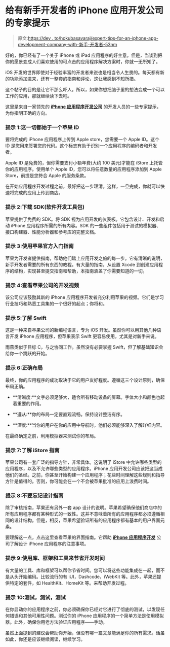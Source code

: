 # 给有新手开发者的 iPhone 应用开发公司的专家提示

> 原文:[https://dev . to/hokubasavaraj/expert-tips-for-an-iphone-app-development-company-with-新手-开发者-53nm](https://dev.to/hokubasavaraj/expert-tips-for-an-iphone-app-development-company-with-novice-developers-53nm)

好的，你已经有了一个关于 iPhone 或 iPad 应用程序的好主意。但是，当谈到把你的愿景变成人们喜欢使用的可点击的应用程序解决方案时，你就一无所知了。

iOS 开发的世界即使对于经验丰富的开发者来说也是相当令人生畏的。每天都有新的功能添加进来，还有一整套的指南和评论，这让我感到不知所措。

这个帖子的目的是让它不那么吓人。所以，如果你想把脑子里的想法变成一个可以工作的应用，那就继续读下去吧。

这里是来自一家领先的 [**iPhone 应用程序开发公司**](https://www.hokuapps.com/services/iphone-application-development-company/) 的开发人员的一些专家提示，为你指明正确的方向。

### 提示 1:这一切都始于一个苹果 ID

要将完成的 iPhone 应用程序上传到 Apple store，您需要一个 Apple ID。这个 ID 是您用来签署您的代码。这个标志有助于识别一个应用程序的编码者和开发者。

Apple ID 是免费的，但你需要支付小额年费(大约 100 美元)才能在 iStore 上托管你的应用程序。使用单个 Apple ID，您可以将任意数量的应用程序添加到 Apple Store，前提是您符合 Apple 的服务条款。

在开始应用程序开发过程之前，最好把这一步理清。这样，一旦完成，你就可以快速将完成的应用上传到商店。

### 提示 2:下载 SDK(软件开发工具包)

苹果提供了免费的 SDK。将 SDK 视为应用开发的仪表板。它包含设计、开发和启动 iPhone 应用程序所需的所有内容。SDK 的一些组件包括用于测试的模拟器、接口构建器、性能分析器和参考库的完整文档。

### 提示 3:使用苹果官方入门指南

苹果为开发者提供指南，帮助他们踏上应用开发之旅的每一步。它有清晰的说明，新手开发者需要的所有东西的教程。有大量的指南，从设置 Xcode 到创建应用程序的结构，实现甚至提交指南和帮助，本指南涵盖了你需要知道的一切。

### 提示 4:查看苹果公司的开发视频

该公司应该鼓励其新的 iPhone 应用程序开发者充分利用苹果的视频。它们是学习行业技巧和熟悉工具集的一个很好的起点；你将和。

### 提示 5:了解 Swift

这是一种来自苹果公司的新编程语言，专为 iOS 开发。虽然你可以用其他几种语言开发 iPhone 应用程序，但苹果表示 Swift 更容易使用，尤其是对新手来说。

雨燕类似于目标 C，与之协同工作。虽然没有必要掌握 Swift，但了解基础知识会给你一个跳跃的开始。

### 提示 6:正确布局

最终，你的应用程序的成功取决于它的用户友好程度。遵循这三个设计原则，确保布局正确。

*   **清晰度:**文字必须足够大，适合所有移动设备的屏幕。字体大小和颜色也起着重要的作用。

*   **遵从:**你的布局一定要直观流畅。保持设计整洁有序。

*   **深度:**当你的用户在你的应用中导航时，他们必须能够深入了解详细内容。

在最终确定之前，利用模拟器来测试你的布局。

### 提示 7:了解 iStore 指南

苹果公司有一套广泛的指导方针，非常具体。这说明了 iStore 中允许哪些类型的应用程序，以及不允许哪些类型的应用程序。iPhone 应用开发公司应该把这当成他们的圣经。之前，你甚至开始构建一个应用程序；花些时间理解这些规则和指导方针是值得的。否则，你可能会在一个不会被苹果批准的应用上浪费时间。

### 提示 8:不要忘记设计指南

除了审核指南，苹果还有另外一套 app 设计的说明。苹果希望确保他们商店中的所有应用程序都有某种形式的一致性。这并不意味着所有的应用程序都必须遵循相同的设计结构。但是，相反，苹果希望验证所有的应用程序都有基本的用户界面元素。

要理解这一点，点击这里查看苹果的界面指南。它帮助 [**iPhone 应用程序开发**](https://www.hokuapps.com/services/iphone-ios-app-development/) 公司了解设计 iPhone 应用程序的注意事项。

### 提示 9:使用库、框架和工具来节省开发时间

有大量的工具、库和框架可以帮你节省时间。您可以将这些功能集成在一起，而不是从头开始编码。比较流行的有 iUI，Dashcode，iWebKit 等。此外，苹果还提供特定的套件，如 HealthKit、HomeKit 等。来帮助开发过程。

### 提示 10:测试，测试，测试

在你启动你的应用程序之前，你必须确保你已经对它进行了彻底的测试，以发现任何错误和其他可用性问题。测试你的 iPhone 应用程序的一个简单方法是使用模拟器。此外，确保你用老方法验证应用程序——手动。

虽然上面提到的建议会帮助你开始，但没有哪一篇文章能满足你的所有需求。话虽如此，你还是应该继续阅读，继续学习。